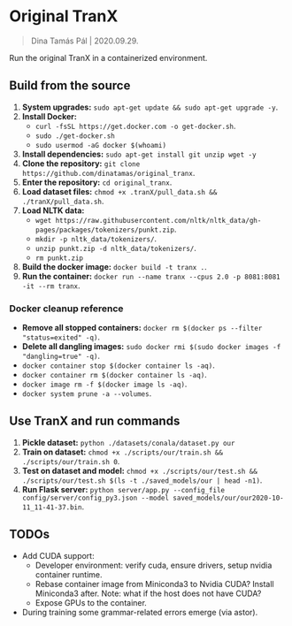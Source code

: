 # Original TranX

> Dina Tamás Pál | 2020.09.29.

Run the original TranX in a containerized environment.

## Build from the source

1. **System upgrades:** `sudo apt-get update && sudo apt-get upgrade -y`.
1. **Install Docker:**
    * `curl -fsSL https://get.docker.com -o get-docker.sh`.
    * `sudo ./get-docker.sh`
    * `sudo usermod -aG docker $(whoami)`
1. **Install dependencies:** `sudo apt-get install git unzip wget -y`
1. **Clone the repository:** `git clone https://github.com/dinatamas/original_tranx`.
1. **Enter the repository:** `cd original_tranx`.
1. **Load dataset files:** `chmod +x .tranX/pull_data.sh && ./tranX/pull_data.sh`.
1. **Load NLTK data:**
    * `wget https://raw.githubusercontent.com/nltk/nltk_data/gh-pages/packages/tokenizers/punkt.zip`.
    * `mkdir -p nltk_data/tokenizers/`.
    * `unzip punkt.zip -d nltk_data/tokenizers/`.
    * `rm punkt.zip`
1. **Build the docker image:** `docker build -t tranx .`.
1. **Run the container:** `docker run --name tranx --cpus 2.0 -p 8081:8081 -it --rm tranx`.

### Docker cleanup reference

* **Remove all stopped containers:** `docker rm $(docker ps --filter "status=exited" -q)`.
* **Delete all dangling images:** `sudo docker rmi $(sudo docker images -f "dangling=true" -q)`.
* `docker container stop $(docker container ls -aq)`.
* `docker container rm $(docker container ls -aq)`.
* `docker image rm -f $(docker image ls -aq)`.
* `docker system prune -a --volumes`.

## Use TranX and run commands

1. **Pickle dataset:** `python ./datasets/conala/dataset.py our`
1. **Train on dataset:** `chmod +x ./scripts/our/train.sh && ./scripts/our/train.sh 0`.
1. **Test on dataset and model:** `chmod +x ./scripts/our/test.sh && ./scripts/our/test.sh $(ls -t ./saved_models/our | head -n1)`.
1. **Run Flask server:** `python server/app.py --config_file config/server/config_py3.json --model saved_models/our/our2020-10-11_11-41-37.bin`.

## TODOs

* Add CUDA support:
    * Developer environment: verify cuda, ensure drivers, setup nvidia container runtime.
    * Rebase container image from Miniconda3 to Nvidia CUDA? Install Miniconda3 after.
      Note: what if the host does not have CUDA?
    * Expose GPUs to the container.
* During training some grammar-related errors emerge (via astor).

